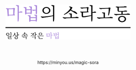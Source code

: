 <br> <br>
<p align="center">
<img width="400px" src="sorce/title.png"/>
</p>
<br> <br>

<p align="center">
https://minyou.us/magic-sora
</p>
<br>
